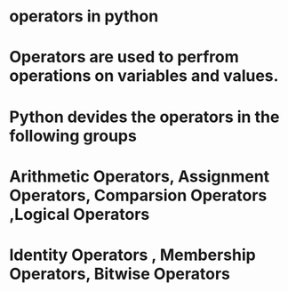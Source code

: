 # operators in python

# Operators are used to perfrom operations on variables and values.

# Python devides the operators in the following groups

# Arithmetic Operators, Assignment Operators, Comparsion Operators ,Logical Operators

# Identity Operators , Membership Operators, Bitwise Operators